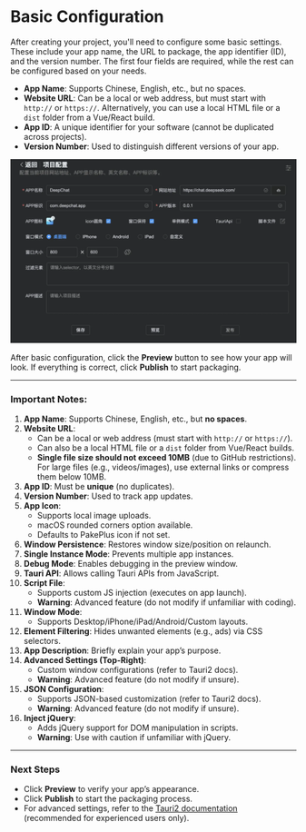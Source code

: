 # Basic Configuration  

After creating your project, you'll need to configure some basic settings. These include your app name, the URL to package, the app identifier (ID), and the version number. The first four fields are required, while the rest can be configured based on your needs.  

- **App Name**: Supports Chinese, English, etc., but no spaces.  
- **Website URL**: Can be a local or web address, but must start with `http://` or `https://`. Alternatively, you can use a local HTML file or a `dist` folder from a Vue/React build.  
- **App ID**: A unique identifier for your software (cannot be duplicated across projects).  
- **Version Number**: Used to distinguish different versions of your app.  

![](../../static/imgs/config1.webp)  

After basic configuration, click the **Preview** button to see how your app will look. If everything is correct, click **Publish** to start packaging.  

---

### **Important Notes:**  

1. **App Name**: Supports Chinese, English, etc., but **no spaces**.  
2. **Website URL**:  
   - Can be a local or web address (must start with `http://` or `https://`).  
   - Can also be a local HTML file or a `dist` folder from Vue/React builds.  
   - **Single file size should not exceed 10MB** (due to GitHub restrictions). For large files (e.g., videos/images), use external links or compress them below 10MB.  
3. **App ID**: Must be **unique** (no duplicates).  
4. **Version Number**: Used to track app updates.  
5. **App Icon**:  
   - Supports local image uploads.  
   - macOS rounded corners option available.  
   - Defaults to PakePlus icon if not set.  
6. **Window Persistence**: Restores window size/position on relaunch.  
7. **Single Instance Mode**: Prevents multiple app instances.  
8. **Debug Mode**: Enables debugging in the preview window.  
9. **Tauri API**: Allows calling Tauri APIs from JavaScript.  
10. **Script File**:  
    - Supports custom JS injection (executes on app launch).  
    - **Warning**: Advanced feature (do not modify if unfamiliar with coding).  
11. **Window Mode**:  
    - Supports Desktop/iPhone/iPad/Android/Custom layouts.  
12. **Element Filtering**: Hides unwanted elements (e.g., ads) via CSS selectors.  
13. **App Description**: Briefly explain your app’s purpose.  
14. **Advanced Settings (Top-Right)**:  
    - Custom window configurations (refer to Tauri2 docs).  
    - **Warning**: Advanced feature (do not modify if unsure).  
15. **JSON Configuration**:  
    - Supports JSON-based customization (refer to Tauri2 docs).  
    - **Warning**: Advanced feature (do not modify if unsure).  
16. **Inject jQuery**:  
    - Adds jQuery support for DOM manipulation in scripts.  
    - **Warning**: Use with caution if unfamiliar with jQuery.  

---

### **Next Steps**  
- Click **Preview** to verify your app’s appearance.  
- Click **Publish** to start the packaging process.  
- For advanced settings, refer to the [Tauri2 documentation](#) (recommended for experienced users only).